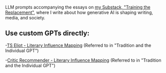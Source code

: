 LLM prompts accompanying the essays on [my Substack, "Training the Replacement"](https://ariathaker.substack.com/), where I write about how generative AI is shaping writing, media, and society. 

## Use custom GPTs directly:

-[TS Eliot - Literary Influence Mapping](https://chatgpt.com/g/g-jJkuDIdDZ-ts-eliot-literary-influence-mapping) (Referred to in "Tradition and the Individual GPT")

-[Critic Recommender - Literary Influence Mapping](https://chatgpt.com/g/g-Q2ojtX2Dh-critic-recommender-literary-influence-mapping) (Referred to in "Tradition and the Individual GPT")


